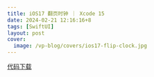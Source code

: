 ```yaml
---
title: iOS17 翻页时钟 ｜ Xcode 15
date: 2024-02-21 12:16:16+8
tags: [SwiftUI]
layout: post
cover:
  image: /vp-blog/covers/ios17-flip-clock.jpg
---
```


<script setup>
import CodeSandbox from '@/components/InDoc/CodeSandbox.vue'
</script>

<CodeSandbox src="https://player.bilibili.com/player.html?aid=1200511521&bvid=BV15F4m1M7kZ&cid=1439995540&p=1"></CodeSandbox>

[代码下载](https://github.com/shenxiang11/FlipClockAnimation)
